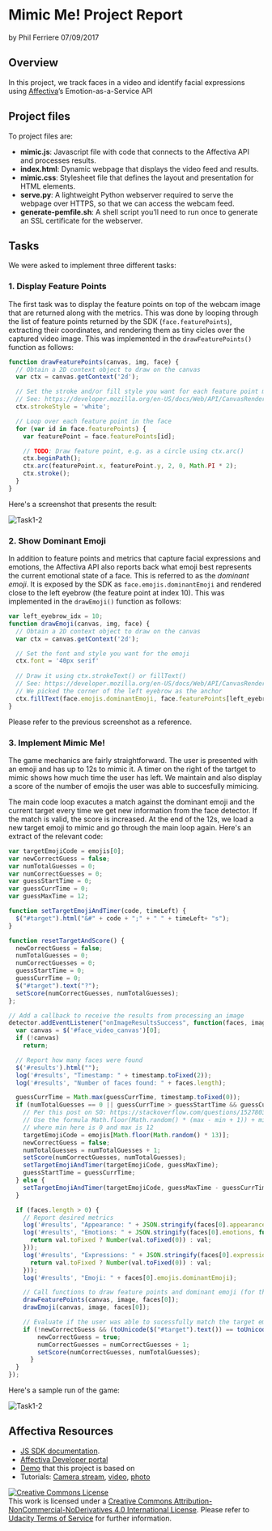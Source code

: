 # Mimic Me! Project Report
by Phil Ferriere
07/09/2017

## Overview

In this project, we track faces in a video and identify facial expressions using [Affectiva](http://www.affectiva.com/)’s Emotion-as-a-Service API

## Project files

To project files are:

- **mimic.js**: Javascript file with code that connects to the Affectiva API and processes results.
- **index.html**: Dynamic webpage that displays the video feed and results.
- **mimic.css**: Stylesheet file that defines the layout and presentation for HTML elements.
- **serve.py**: A lightweight Python webserver required to serve the webpage over HTTPS, so that we can access the webcam feed.
- **generate-pemfile.sh**: A shell script you’ll need to run once to generate an SSL certificate for the webserver.

## Tasks

We were asked to implement three different tasks:

### 1. Display Feature Points

The first task was to display the feature points on top of the webcam image that are returned along with the metrics. This was done by looping through the list of feature points returned by the SDK (`face.featurePoints`), extracting their coordinates, and rendering them as tiny cicles over the captured video image. This was implemented in the `drawFeaturePoints()` function as follows:

```javascript
function drawFeaturePoints(canvas, img, face) {
  // Obtain a 2D context object to draw on the canvas
  var ctx = canvas.getContext('2d');

  // Set the stroke and/or fill style you want for each feature point marker
  // See: https://developer.mozilla.org/en-US/docs/Web/API/CanvasRenderingContext2D#Fill_and_stroke_styles
  ctx.strokeStyle = 'white';

  // Loop over each feature point in the face
  for (var id in face.featurePoints) {
    var featurePoint = face.featurePoints[id];

    // TODO: Draw feature point, e.g. as a circle using ctx.arc()
    ctx.beginPath();
    ctx.arc(featurePoint.x, featurePoint.y, 2, 0, Math.PI * 2);
    ctx.stroke();
  }
}
```

Here's a screenshot that presents the result:

![Task1-2](img/Task1-2.jpg)

### 2. Show Dominant Emoji

In addition to feature points and metrics that capture facial expressions and emotions, the Affectiva API also reports back what emoji best represents the current emotional state of a face. This is referred to as the _dominant emoji_. It is exposed by the SDK as `face.emojis.dominantEmoji` and rendered close to the left eyebrow (the feature point at index 10). This was implemented in the `drawEmoji()` function as follows:

```javascript
var left_eyebrow_idx = 10;
function drawEmoji(canvas, img, face) {
  // Obtain a 2D context object to draw on the canvas
  var ctx = canvas.getContext('2d');

  // Set the font and style you want for the emoji
  ctx.font = '40px serif'
  
  // Draw it using ctx.strokeText() or fillText()
  // See: https://developer.mozilla.org/en-US/docs/Web/API/CanvasRenderingContext2D/fillText
  // We picked the corner of the left eyebrow as the anchor
  ctx.fillText(face.emojis.dominantEmoji, face.featurePoints[left_eyebrow_idx].x, face.featurePoints[left_eyebrow_idx].y);
}
```

Please refer to the previous screenshot as a reference.

### 3. Implement Mimic Me!

The game mechanics are fairly straightforward. The user is presented with an emoji and has up to 12s to mimic it. A timer on the right of the tartget to mimic shows how much time the user has left. We maintain and also display a score of the number of emojis the user was able to succesfully mimicing.

The main code loop exacutes a match against the dominant emoji and the current target every time we get new information from the face detector. If the match is valid, the score is increased. At the end of the 12s, we load a new target emoji to mimic and go through the main loop again. Here's an extract of the relevant code:

```javascript
var targetEmojiCode = emojis[0];
var newCorrectGuess = false;
var numTotalGuesses = 0;
var numCorrectGuesses = 0;
var guessStartTime = 0;
var guessCurrTime = 0;
var guessMaxTime = 12;

function setTargetEmojiAndTimer(code, timeLeft) {
  $("#target").html("&#" + code + ";" + " " + timeLeft+ "s");
}

function resetTargetAndScore() {
  newCorrectGuess = false;
  numTotalGuesses = 0;
  numCorrectGuesses = 0;
  guessStartTime = 0;
  guessCurrTime = 0;
  $("#target").text("?");
  setScore(numCorrectGuesses, numTotalGuesses);
};

// Add a callback to receive the results from processing an image
detector.addEventListener("onImageResultsSuccess", function(faces, image, timestamp) {
  var canvas = $('#face_video_canvas')[0];
  if (!canvas)
    return;

  // Report how many faces were found
  $('#results').html("");
  log('#results', "Timestamp: " + timestamp.toFixed(2));
  log('#results', "Number of faces found: " + faces.length);

  guessCurrTime = Math.max(guessCurrTime, timestamp.toFixed(0));
  if (numTotalGuesses == 0 || guessCurrTime > guessStartTime && guessCurrTime % guessMaxTime == 0) {
    // Per this post on SO: https://stackoverflow.com/questions/1527803/generating-random-whole-numbers-in-javascript-in-a-specific-range
    // Use the formula Math.floor(Math.random() * (max - min + 1)) + min;
    // where min here is 0 and max is 12
    targetEmojiCode = emojis[Math.floor(Math.random() * 13)];
    newCorrectGuess = false;
    numTotalGuesses = numTotalGuesses + 1;
    setScore(numCorrectGuesses, numTotalGuesses);
    setTargetEmojiAndTimer(targetEmojiCode, guessMaxTime);
    guessStartTime = guessCurrTime;
  } else {
    setTargetEmojiAndTimer(targetEmojiCode, guessMaxTime - guessCurrTime % guessMaxTime);
  }

  if (faces.length > 0) {
    // Report desired metrics
    log('#results', "Appearance: " + JSON.stringify(faces[0].appearance));
    log('#results', "Emotions: " + JSON.stringify(faces[0].emotions, function(key, val) {
      return val.toFixed ? Number(val.toFixed(0)) : val;
    }));
    log('#results', "Expressions: " + JSON.stringify(faces[0].expressions, function(key, val) {
      return val.toFixed ? Number(val.toFixed(0)) : val;
    }));
    log('#results', "Emoji: " + faces[0].emojis.dominantEmoji);

    // Call functions to draw feature points and dominant emoji (for the first face only)
    drawFeaturePoints(canvas, image, faces[0]);
    drawEmoji(canvas, image, faces[0]);

    // Evaluate if the user was able to sucessfully match the target emoji
    if (!newCorrectGuess && (toUnicode($("#target").text()) == toUnicode(faces[0].emojis.dominantEmoji))) {
        newCorrectGuess = true;
        numCorrectGuesses = numCorrectGuesses + 1;
        setScore(numCorrectGuesses, numTotalGuesses);
      }
  }
});
```

Here's a sample run of the game:

![Task1-2](img/Task3.jpg)


## Affectiva Resources

- [JS SDK documentation](https://affectiva.readme.io/docs/getting-started-with-the-emotion-sdk-for-javascript).
- [Affectiva Developer portal](http://developer.affectiva.com/index.html)
- [Demo](https://jsfiddle.net/affectiva/opyh5e8d/show/) that this project is based on
- Tutorials: [Camera stream](https://affectiva.readme.io/docs/analyze-the-camera-stream-3), [video](https://affectiva.readme.io/docs/analyze-a-video-frame-stream-4), [photo](https://affectiva.readme.io/docs/analyze-a-photo-3)


<a rel="license" href="http://creativecommons.org/licenses/by-nc-nd/4.0/"><img alt="Creative Commons License" style="border-width:0" src="https://i.creativecommons.org/l/by-nc-nd/4.0/88x31.png" /></a><br />This work is licensed under a <a rel="license" href="http://creativecommons.org/licenses/by-nc-nd/4.0/">Creative Commons Attribution-NonCommercial-NoDerivatives 4.0 International License</a>. Please refer to [Udacity Terms of Service](https://www.udacity.com/legal) for further information.
